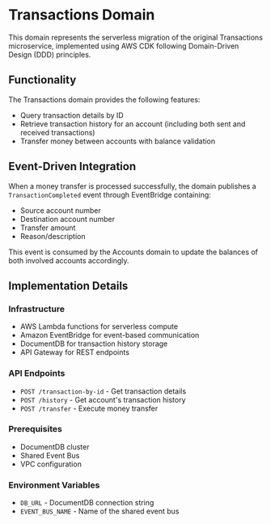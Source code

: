 # Transactions Domain

This domain represents the serverless migration of the original Transactions microservice, implemented using AWS CDK following Domain-Driven Design (DDD) principles.

## Functionality

The Transactions domain provides the following features:
- Query transaction details by ID
- Retrieve transaction history for an account (including both sent and received transactions)
- Transfer money between accounts with balance validation

## Event-Driven Integration

When a money transfer is processed successfully, the domain publishes a `TransactionCompleted` event through EventBridge containing:
- Source account number
- Destination account number 
- Transfer amount
- Reason/description

This event is consumed by the Accounts domain to update the balances of both involved accounts accordingly.

## Implementation Details

### Infrastructure
- AWS Lambda functions for serverless compute
- Amazon EventBridge for event-based communication
- DocumentDB for transaction history storage
- API Gateway for REST endpoints

### API Endpoints
- `POST /transaction-by-id` - Get transaction details
- `POST /history` - Get account's transaction history  
- `POST /transfer` - Execute money transfer

### Prerequisites
- DocumentDB cluster
- Shared Event Bus
- VPC configuration

### Environment Variables
- `DB_URL` - DocumentDB connection string
- `EVENT_BUS_NAME` - Name of the shared event bus